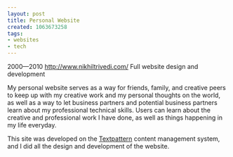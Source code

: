 ```yaml
---
layout: post
title: Personal Website
created: 1063673258
tags:
- websites
- tech
---
```

2000—2010
http://www.nikhiltrivedi.com/
Full website design and development

My personal website serves as a way for friends, family, and creative peers to keep up with my creative work and my personal thoughts on the world, as well as a way to let business partners and potential business partners learn about my professional technical skills. Users can learn about the creative and professional work I have done, as well as things happening in my life everyday.

This site was developed on the [Textpattern](http://www.textpattern.com) content management system, and I did all the design and development of the website.

